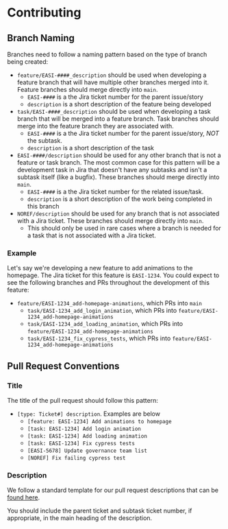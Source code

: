 # Contributing

## Branch Naming

Branches need to follow a naming pattern based on the type of branch being created:
- `feature/EASI-####_description` should be used when developing a feature branch that will have multiple other branches merged into it. Feature branches should merge directly into `main`.
  - `EASI-####` is a the Jira ticket number for the parent issue/story
  - `description` is a short description of the feature being developed
- `task/EASI-####_description` should be used when developing a task branch that will be merged into a feature branch. Task branches should merge into the feature branch they are associated with.
  - `EASI-####` is a the Jira ticket number for the parent issue/story, *NOT* the subtask.
  - `description` is a short description of the task
- `EASI-####/description` should be used for any other branch that is not a feature or task branch. The most common case for this pattern will be a development task in Jira that doesn't have any subtasks and isn't a subtask itself (like a bugfix). These branches should merge directly into `main`.
  - `EASI-####` is a the Jira ticket number for the related issue/task.
  - `description` is a short description of the work being completed in this branch
- `NOREF/description` should be used for any branch that is not associated with a Jira ticket. These branches should merge directly into `main`.
  - This should only be used in rare cases where a branch is needed for a task that is not associated with a Jira ticket.

### Example

Let's say we're developing a new feature to add animations to the homepage. The Jira ticket for this feature is `EASI-1234`. You could expect to see the following branches and PRs throughout the development of this feature:
- `feature/EASI-1234_add-homepage-animations`, which PRs into `main`
	- `task/EASI-1234_add_login_animation`, which PRs into `feature/EASI-1234_add-homepage-animations`
	- `task/EASI-1234_add_loading_animation`, which PRs into `feature/EASI-1234_add-homepage-animations`
	- `task/EASI-1234_fix_cypress_tests`, which PRs into `feature/EASI-1234_add-homepage-animations`

## Pull Request Conventions

### Title

The title of the pull request should follow this pattern:

- `[type: Ticket#] description`. Examples are below
  - `[feature: EASI-1234] Add animations to homepage`
  - `[task: EASI-1234] Add login animation`
  - `[task: EASI-1234] Add loading animation`
  - `[task: EASI-1234] Fix cypress tests`
  - `[EASI-5678] Update governance team list`
  - `[NOREF] Fix failing cypress test`

### Description

We follow a standard template for our pull request descriptions that can be [found here](./.github/PULL_REQUEST_TEMPLATE.md).

You should include the parent ticket and subtask ticket number, if appropriate, in the main heading of the description.
